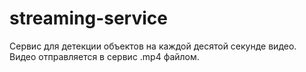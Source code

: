 # streaming-service
Сервис для детекции объектов на каждой десятой секунде видео.   
Видео отправляется в сервис .mp4 файлом.
